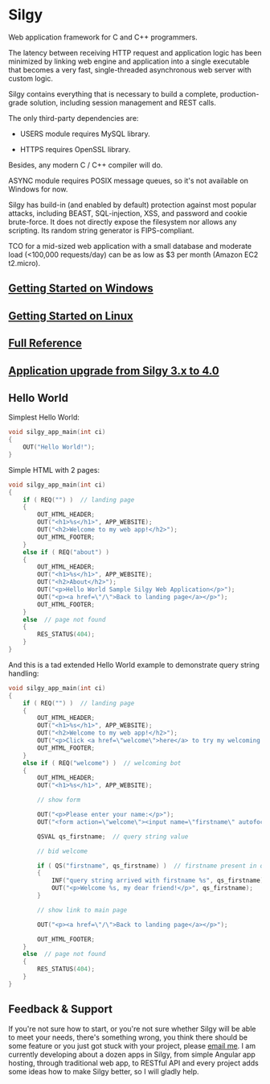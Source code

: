 # Silgy

Web application framework for C and C++ programmers.

The latency between receiving HTTP request and application logic has been minimized by linking web engine and application into a single executable that becomes a very fast, single-threaded asynchronous web server with custom logic.

Silgy contains everything that is necessary to build a complete, production-grade solution, including session management and REST calls.

The only third-party dependencies are:

* USERS module requires MySQL library.

* HTTPS requires OpenSSL library.

Besides, any modern C / C++ compiler will do.

ASYNC module requires POSIX message queues, so it's not available on Windows for now.

Silgy has build-in (and enabled by default) protection against most popular attacks, including BEAST, SQL-injection, XSS, and password and cookie brute-force. It does not directly expose the filesystem nor allows any scripting. Its random string generator is FIPS-compliant.

TCO for a mid-sized web application with a small database and moderate load (<100,000 requests/day) can be as low as $3 per month (Amazon EC2 t2.micro).

## [Getting Started on Windows](https://github.com/silgy/silgy/wiki/Silgy-Hello-World-%E2%80%94-Getting-Started-on-Windows)

## [Getting Started on Linux](https://github.com/silgy/silgy/wiki/Silgy-Hello-World-%E2%80%94-Getting-Started-on-Linux)

## [Full Reference](https://github.com/silgy/silgy/wiki/Silgy-functions-and-macros)

## [Application upgrade from Silgy 3.x to 4.0](https://github.com/silgy/silgy/wiki/Application-upgrade-from-Silgy-3.x-to-4.0)

## Hello World

Simplest Hello World:

```source.c++
void silgy_app_main(int ci)
{
    OUT("Hello World!");
}
```

Simple HTML with 2 pages:

```source.c++
void silgy_app_main(int ci)
{
    if ( REQ("") )  // landing page
    {
        OUT_HTML_HEADER;
        OUT("<h1>%s</h1>", APP_WEBSITE);
        OUT("<h2>Welcome to my web app!</h2>");
        OUT_HTML_FOOTER;
    }
    else if ( REQ("about") )
    {
        OUT_HTML_HEADER;
        OUT("<h1>%s</h1>", APP_WEBSITE);
        OUT("<h2>About</h2>");
        OUT("<p>Hello World Sample Silgy Web Application</p>");
        OUT("<p><a href=\"/\">Back to landing page</a></p>");
        OUT_HTML_FOOTER;
    }
    else  // page not found
    {
        RES_STATUS(404);
    }
}
```

And this is a tad extended Hello World example to demonstrate query string handling:

```source.c++
void silgy_app_main(int ci)
{
    if ( REQ("") )  // landing page
    {
        OUT_HTML_HEADER;
        OUT("<h1>%s</h1>", APP_WEBSITE);
        OUT("<h2>Welcome to my web app!</h2>");
        OUT("<p>Click <a href=\"welcome\">here</a> to try my welcoming bot.</p>");
        OUT_HTML_FOOTER;
    }
    else if ( REQ("welcome") )  // welcoming bot
    {
        OUT_HTML_HEADER;
        OUT("<h1>%s</h1>", APP_WEBSITE);

        // show form

        OUT("<p>Please enter your name:</p>");
        OUT("<form action=\"welcome\"><input name=\"firstname\" autofocus> <input type=\"submit\" value=\"Run\"></form>");

        QSVAL qs_firstname;  // query string value

        // bid welcome

        if ( QS("firstname", qs_firstname) )  // firstname present in query string, copy it to qs_firstname
        {
            INF("query string arrived with firstname %s", qs_firstname);  // this will write to the log file
            OUT("<p>Welcome %s, my dear friend!</p>", qs_firstname);
        }

        // show link to main page

        OUT("<p><a href=\"/\">Back to landing page</a></p>");

        OUT_HTML_FOOTER;
    }
    else  // page not found
    {
        RES_STATUS(404);
    }
}
```

## Feedback & Support

If you're not sure how to start, or you're not sure whether Silgy will be able to meet your needs, there's something wrong, you think there should be some feature or you just got stuck with your project, please [email me](mailto:silgy.help@gmail.com). I am currently developing about a dozen apps in Silgy, from simple Angular app hosting, through traditional web app, to RESTful API and every project adds some ideas how to make Silgy better, so I will gladly help.
